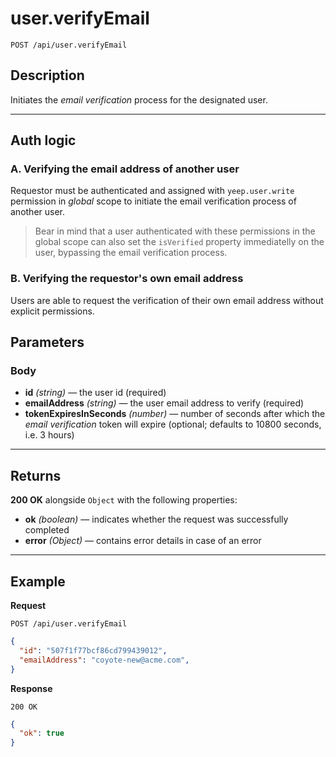 # user.verifyEmail

`POST /api/user.verifyEmail`

## Description

Initiates the _email verification_ process for the designated user.

***

## Auth logic

### A. Verifying the email address of another user

Requestor must be authenticated and assigned with `yeep.user.write` permission in _global_ scope to initiate the email verification process of another user.

> Bear in mind that a user authenticated with these permissions in the global scope can also set the `isVerified` property immediatelly on the user, bypassing the email verification process.

### B. Verifying the requestor's own email address

Users are able to request the verification of their own email address without explicit permissions.

## Parameters

### Body

- **id** _(string)_ — the user id (required)
- **emailAddress** _(string)_ — the user email address to verify (required)
- **tokenExpiresInSeconds** _(number)_ — number of seconds after which the _email verification_ token will expire (optional; defaults to 10800 seconds, i.e. 3 hours)

***

## Returns

**200 OK** alongside `Object` with the following properties:

- **ok** _(boolean)_ — indicates whether the request was successfully completed
- **error** _(Object)_ — contains error details in case of an error

***

## Example

**Request**

```
POST /api/user.verifyEmail
```

``` json
{
  "id": "507f1f77bcf86cd799439012",
  "emailAddress": "coyote-new@acme.com",
}
```

**Response**

`200 OK`

``` json
{
  "ok": true
}
```
